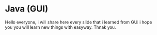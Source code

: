 # Java (GUI)
Hello everyone, i will share here every slide that i learned from GUI i hope you you will learn new things with easyway.
Thnak you.

